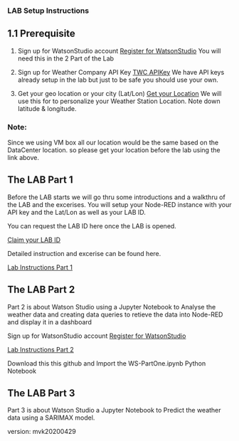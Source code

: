 
### LAB Setup Instructions

## 1.1 Prerequisite 
1. Sign up for WatsonStudio account 
[Register for WatsonStudio](https://dataplatform.cloud.ibm.com/registration/stepone)
You will need this in the 2 Part of the Lab 

2. Sign up for Weather Company API Key
[TWC APIKey](https://callforcode.weather.com/register)
We have API keys already setup in the lab but just to be safe you should use your own.

3. Get your geo location or your city (Lat/Lon)
[Get your Location](https://www.latlong.net/) 
We will use this for to personalize your Weather Station Location. Note down latitude & longitude.

### Note: 
Since we using VM box all our location would be the same based on the DataCenter location.
so please get your location before the lab using the link above.


## The LAB Part 1
Before the LAB starts we will go thru some introductions and a walkthru of the LAB and the excerises.
You will setup your Node-RED instance with your API key and the Lat/Lon as well as your LAB ID.

You can request the LAB ID here once the LAB is opened.

[Claim your LAB ID](https://thinklab1239.mybluemix.net/claimid)

Detailed instruction and excerise can be found here.

[Lab Instructions Part 1](https://github.com/markusvankempen/ThinkLab1239/blob/master/instructions/Lab1239-PartOne.pdf)

## The LAB Part 2
Part 2 is about Watson Studio using a Jupyter Notebook to Analyse the weather data and creating data queries to retieve the data into Node-RED and display it in a dashboard

Sign up for WatsonStudio account 
[Register for WatsonStudio](https://dataplatform.cloud.ibm.com/registration/stepone)

[Lab Instructions Part 2](https://github.com/markusvankempen/ThinkLab1239/blob/master/instructions/Lab1239-PartTwo.pdf)

Download this this github and Import the WS-PartOne.ipynb Python Notebook

## The LAB Part 3
Part 3 is about Watson Studio a Jupyter Notebook to Predict the weather data using a SARIMAX model.



version: mvk20200429

